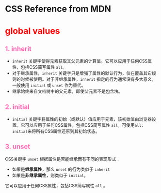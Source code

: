 # CSS Reference from MDN

# <font style="color: red">global values</font>

## <font style="color: hotpink">1. inherit</font>
* `inherit` 关键字使得元素获取其父元素的计算值。它可以应用于任何CSS属性，包括CSS简写属性 `all`。  
* 对于继承属性，`inherit` 关键字只是增强了属性的默认行为，仅在覆盖其它规则的时候被使用。对于非继承属性，`inherit` 指定的行为通常没有多大意义，一般使用 `initial` 或 `unset` 作为替代。  
* 继承始终来自文档树中的父元素，即使父元素不是包含块。

## <font style="color: hotpink">2. initial</font>
* `initial` 关键字将属性的初始（或默认）值应用于元素，该初始值由浏览器设置。它可以应用于任何CSS属性，包括CSS简写属性 `all`。可使用`all: initial`来将所有CSS属性还原到其初始状态。

## <font style="color: hotpink">3. unset</font>
CSS关键字 `unset` 根据属性是否能继承而有不同的表现形式：
- 如果是**继承属性**，那么 `unset` 的行为类似于 `inherit` 
- 如果是**非继承属性**，则类似于 `initial`。  

它可以应用于任何CSS属性，包括CSS简写属性 `all` 。